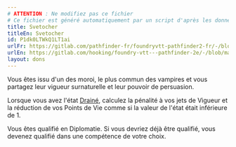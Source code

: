 ```yaml
---
# ATTENTION : Ne modifiez pas ce fichier
# Ce fichier est généré automatiquement par un script d'après les données du module Foundry VTT officiel et de sa traduction
title: Svetocher
titleEn: Svetocher
id: P1dk0LTWkQ1LT1ai
urlFr: https://gitlab.com/pathfinder-fr/foundryvtt-pathfinder2-fr/-/blob/master/data/feats/P1dk0LTWkQ1LT1ai.htm
urlEn: https://gitlab.com/hooking/foundry-vtt---pathfinder-2e/-/blob/master/packs/data/feats.db/svetocher.json
layout: dons
---
```

Vous êtes issu d'un des moroi, le plus commun des vampires et vous partagez leur vigueur surnaturelle et leur pouvoir de persuasion.

Lorsque vous avez l'état [Drainé](../conditions/drainé.html), calculez la pénalité à vos jets de Vigueur et la réduction de vos Points de Vie comme si la valeur de l'état était inférieure de 1.

Vous êtes qualifié en Diplomatie. Si vous devriez déjà être qualifié, vous devenez qualifié dans une compétence de votre choix.
